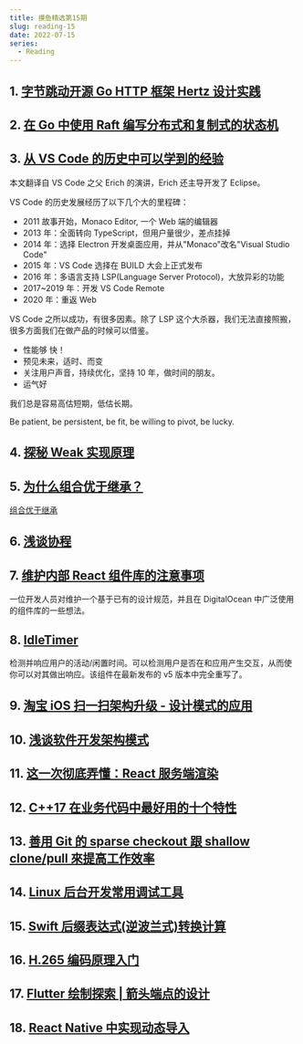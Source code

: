 ```yaml
---
title: 摸鱼精选第15期
slug: reading-15
date: 2022-07-15
series:
  - Reading
---
```


## 1. [字节跳动开源 Go HTTP 框架 Hertz 设计实践](https://mp.weixin.qq.com/s/1rBn8yAT0FvgmcuxnSdTPg)

## 2. [在 Go 中使用 Raft 编写分布式和复制式的状态机](https://secretofcss.com/2022/06/20/writing-distributed-and-replicated-state-machine-in-golang-using-raft-by-sanad-haj-may-2022/)

## 3. [从 VS Code 的历史中可以学到的经验](https://mp.weixin.qq.com/s/FEYkzmIUCTfkc1HMza-A_w)

本文翻译自 VS Code 之父 Erich 的演讲，Erich 还主导开发了 Eclipse。

VS Code 的历史发展经历了以下几个大的里程碑：

- 2011 故事开始，Monaco Editor, 一个 Web 端的编辑器
- 2013 年：全面转向 TypeScript，但用户量很少，差点挂掉
- 2014 年：选择 Electron 开发桌面应用，并从"Monaco"改名"Visual Studio Code"
- 2015 年：VS Code 选择在 BUILD 大会上正式发布
- 2016 年：多语言支持 LSP(Language Server Protocol)，大放异彩的功能
- 2017~2019 年：开发 VS Code Remote
- 2020 年：重返 Web

VS Code 之所以成功，有很多因素。除了 LSP 这个大杀器，我们无法直接照搬，很多方面我们在做产品的时候可以借鉴。

- 性能够 快！
- 预见未来，适时、而变
- 关注用户声音，持续优化，坚持 10 年，做时间的朋友。
- 运气好

我们总是容易高估短期，低估长期。

Be patient, be persistent, be fit, be willing to pivot, be lucky.

## 4. [探秘 Weak 实现原理](https://mp.weixin.qq.com/s/OxePl6fBKYFOeL_tHN8UAA)

## 5. [为什么组合优于继承？](https://mp.weixin.qq.com/s/4_--J-w-u2irpuT5LUgqMA)

[组合优于继承](https://mp.weixin.qq.com/s/xolVVy1zfdX0nE_HmiBhRg)

## 6. [​ 浅谈协程](https://mp.weixin.qq.com/s/SyWjLg3lYx3pIJQfEtik8Q)

## 7. [维护内部 React 组件库的注意事项](https://www.gabe.pizza/notes-on-component-libraries/)

一位开发人员对维护一个基于已有的设计规范，并且在 DigitalOcean 中广泛使用的组件库的一些想法。

## 8. [IdleTimer](https://github.com/SupremeTechnopriest/react-idle-timer)

检测并响应用户的活动/闲置时间。可以检测用户是否在和应用产生交互，从而使你可以对其做出响应。该组件在最新发布的 v5 版本中完全重写了。

## 9. [淘宝 iOS 扫一扫架构升级 - 设计模式的应用](https://mp.weixin.qq.com/s/v3MWjZ4AcVxzVW6HfY9IiQ)

## 10. [浅谈软件开发架构模式](https://mp.weixin.qq.com/s/LCZNZRZVe2XhUqs1f0nFnA)

## 11. [这⼀次彻底弄懂：React 服务端渲染](https://mp.weixin.qq.com/s/j2rB8qE5OOPmLHAS7qdCrQ)

## 12. [C++17 在业务代码中最好用的十个特性](https://mp.weixin.qq.com/s/dbhGFfYYiDgPjcVx75FasA)

## 13. [善用 Git 的 sparse checkout 跟 shallow clone/pull 來提高工作效率](https://mp.weixin.qq.com/s/8BgNxmmNxUQD04AbTBHPLg)

## 14. [Linux 后台开发常用调试工具](https://mp.weixin.qq.com/s/cGltCajDWPoAhM6CbhyHqw)

## 15. [Swift 后缀表达式(逆波兰式)转换计算](https://mp.weixin.qq.com/s/JQwhi1quAefpC-s0eQzNXA)

## 16. [H.265 编码原理入门](https://mp.weixin.qq.com/s/tQo3_EffwUNOpH4DnobFzg)

## 17. [Flutter 绘制探索 | 箭头端点的设计](https://juejin.cn/post/7122610005408219172)

## 18. [React Native 中实现动态导入](https://zhuanlan.zhihu.com/p/535867372)
